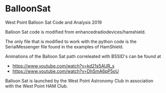 # BalloonSat
West Point Balloon Sat Code and Analysis 2019

Balloon Sat code is modified from enhancedradiodevices/hamshield.

The only file that is modified to work with the python code is the SerialMessenger file found in the examples of HamShield.

Animations of the Balloon Sat path correleated with BSSID's can be found at
 - https://www.youtube.com/watch?v=kd21s5AUR_s
 - https://www.youtube.com/watch?v=DhSmA6pP5oU

Balloon Sat is launched by the West Point Astronomy Club in association with the West Point HAM Club.
